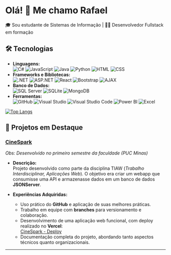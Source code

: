 # Olá! 👋 Me chamo Rafael

🎓 Sou estudante de Sistemas de Informação | 👨‍💻 Desenvolvedor Fullstack em formação   

## 🛠️ Tecnologias
- **Linguagens:**  
  ![C#](https://img.shields.io/badge/-C%23-239120?logo=csharp&logoColor=white)  ![JavaScript](https://img.shields.io/badge/-JavaScript-F7DF1E?logo=javascript&logoColor=black)  ![Java](https://img.shields.io/badge/-Java-007396?logo=java&logoColor=white)  ![Python](https://img.shields.io/badge/-Python-3776AB?logo=python&logoColor=white)  ![HTML](https://img.shields.io/badge/-HTML5-E34F26?logo=html5&logoColor=white)  ![CSS](https://img.shields.io/badge/-CSS3-1572B6?logo=css3&logoColor=white)
- **Frameworks e Bibliotecas:**  
  ![.NET](https://img.shields.io/badge/-DotNet-512BD4?logo=dotnet&logoColor=white)  ![ASP.NET](https://img.shields.io/badge/-ASP.NET-512BD4?logo=dotnet&logoColor=white)  ![React](https://img.shields.io/badge/-React-61DAFB?logo=react&logoColor=black)  ![Bootstrap](https://img.shields.io/badge/-Bootstrap-7952B3?logo=bootstrap&logoColor=white)  ![AJAX](https://img.shields.io/badge/-AJAX-2E77BB?logo=javascript&logoColor=white) 
- **Banco de Dados:**  
  ![SQL Server](https://img.shields.io/badge/-SQL%20Server-CC2927?logo=microsoftsqlserver&logoColor=white)  ![SQLite](https://img.shields.io/badge/-SQLite-003B57?logo=sqlite&logoColor=white)  ![MongoDB](https://img.shields.io/badge/-MongoDB-47A248?logo=mongodb&logoColor=white)
- **Ferramentas:**  
  ![GitHub](https://img.shields.io/badge/-GitHub-181717?logo=github&logoColor=white)  ![Visual Studio](https://img.shields.io/badge/-Visual%20Studio-5C2D91?logo=visualstudio&logoColor=white)  ![Visual Studio Code](https://img.shields.io/badge/-VS%20Code-007ACC?logo=visualstudiocode&logoColor=white)  ![Power BI](https://img.shields.io/badge/-Power%20BI-F2C811?logo=powerbi&logoColor=black)  ![Excel](https://img.shields.io/badge/-Excel-217346?logo=microsoftexcel&logoColor=white)

[![Top Langs](https://github-readme-stats.vercel.app/api/top-langs/?username=seu_usuario&layout=compact)](https://github.com/anuraghazra/github-readme-stats)




## 🌟 Projetos em Destaque

### [CineSpark](https://github.com/ICEI-PUC-Minas-PCO-SI/pco-si-2023-2-p1-tiaw-t1-g2-cinespark)  
*Obs: Desenvolvido no primeiro semestre da faculdade (PUC Minas)*  

- **Descrição:**  
  Projeto desenvolvido como parte da disciplina TIAW (*Trabalho Interdisciplinar, Aplicações Web*). O objetivo era criar um webapp que consumisse uma API e armazenasse dados em um banco de dados **JSONServer**.  

- **Experiências Adquiridas:**  
  - Uso prático do **GitHub** e aplicação de suas melhores práticas.  
  - Trabalho em equipe com **branches** para versionamento e colaboração.  
  - Desenvolvimento de uma aplicação web funcional, com deploy realizado no **Vercel**:  
    [CineSpark - Deploy](https://pco-si-2023-2-p1-tiaw-t1-g2-cinespark-theta.vercel.app/telaLogin.html)  
  - Documentação completa do projeto, abordando tanto aspectos técnicos quanto organizacionais.  

---

<!--
## 📬 Entre em Contato
[![LinkedIn](https://img.shields.io/badge/-LinkedIn-0077B5?logo=linkedin&logoColor=white)](link)
[![E-mail](https://img.shields.io/badge/-Email-D14836?logo=gmail&logoColor=white)](mailto:r.otavio.tenorio@gmail.com)


<!--
**RafaelOtavioTenorio/RafaelOtavioTenorio** is a ✨ _special_ ✨ repository because its `README.md` (this file) appears on your GitHub profile.

Here are some ideas to get you started:

- 🔭 I’m currently working on ...
- 🌱 I’m currently learning ...
- 👯 I’m looking to collaborate on ...
- 🤔 I’m looking for help with ...
- 💬 Ask me about ...
- 📫 How to reach me: ...
- 😄 Pronouns: ...
- ⚡ Fun fact: ...
-->
